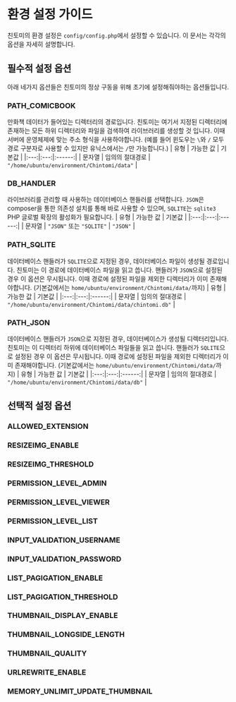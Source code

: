 # 환경 설정 가이드
친토미의 환경 설정은 `config/config.php`에서 설정할 수 있습니다. 이 문서는 각각의 옵션을 자세히 설명합니다.

## 필수적 설정 옵션
아래 네가지 옵션들은 친토미의 정상 구동을 위해 초기에 설정해줘야하는 옵션들입니다.

### PATH_COMICBOOK
만화책 데이터가 들어있는 디렉터리의 경로입니다. 
친토미는 여기서 지정된 디렉터리에 존재하는 모든 하위 디렉터리와 파일을 검색하여 라이브러리를 생성할 것 입니다.
이때 서버에 운영체제에 맞는 주소 형식을 사용하야합니다. (예를 들어 윈도우는 `\`와 `/` 모두 경로 구분자로 사용할 수 있지만 유닉스에서는 `/`만 가능합니다.)
| 유형 | 가능한 값 | 기본값 |
|:---:|:---:|:------:|
| 문자열 | 임의의 절대경로 | `"/home/ubuntu/environment/Chintomi/data"` |

### DB_HANDLER
라이브러리를 관리할 때 사용하는 데이터베이스 핸들러를 선택합니다. `JSON`은 composer을 통한 의존성 설치를 통해 바로 사용할 수 있으며, `SQLITE`는 `sqlite3` PHP 글로벌 확장의 활성화가 필요합니다.
| 유형 | 가능한 값 | 기본값 |
|:---:|:---:|:------:|
| 문자열 | `"JSON"` 또는 `"SQLITE"` | `"JSON"` |

### PATH_SQLITE
데이터베이스 핸들러가 `SQLITE`으로 지정된 경우, 데이터베이스 파일이 생성될 경로입니다.
친토미는 이 경로에 데이터베이스 파일을 읽고 씁니다. 핸들러가 `JSON`으로 설정된 경우 이 옵션은 무시됩니다.
이때 경로에 설정된 파일을 제외한 디렉터리가 이미 존재해야합니다. (기본값에서는 `home/ubuntu/environment/Chintomi/data/`까지)
| 유형 | 가능한 값 | 기본값 |
|:---:|:---:|:------:|
| 문자열 | 임의의 절대경로 | `"/home/ubuntu/environment/Chintomi/data/chintomi.db"` |

### PATH_JSON
데이터베이스 핸들러가 `JSON`으로 지정된 경우, 데이터베이스가 생성될 디렉터리입니다.
친토미는 이 디렉터리 하위에 데이터베이스 파일들을 읽고 씁니다. 핸들러가 `SQLITE`으로 설정된 경우 이 옵션은 무시됩니다.
이때 경로에 설정된 파일을 제외한 디렉터리가 이미 존재해야합니다. (기본값에서는 `home/ubuntu/environment/Chintomi/data/`까지)
| 유형 | 가능한 값 | 기본값 |
|:---:|:---:|:------:|
| 문자열 | 임의의 절대경로 | `"/home/ubuntu/environment/Chintomi/data/db"` |

## 선택적 설정 옵션
### ALLOWED_EXTENSION
### RESIZEIMG_ENABLE
### RESIZEIMG_THRESHOLD
### PERMISSION_LEVEL_ADMIN
### PERMISSION_LEVEL_VIEWER
### PERMISSION_LEVEL_LIST
### INPUT_VALIDATION_USERNAME
### INPUT_VALIDATION_PASSWORD
### LIST_PAGIGATION_ENABLE
### LIST_PAGIGATION_THRESHOLD
### THUMBNAIL_DISPLAY_ENABLE
### THUMBNAIL_LONGSIDE_LENGTH
### THUMBNAIL_QUALITY
### URLREWRITE_ENABLE
### MEMORY_UNLIMIT_UPDATE_THUMBNAIL
